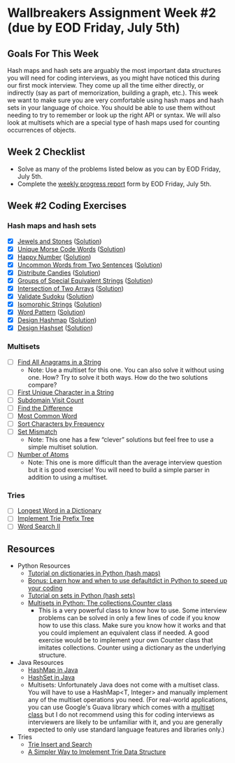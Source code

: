 # Wallbreakers Assignment Week #2 (due by EOD Friday, July 5th)

## Goals For This Week
Hash maps and hash sets are arguably the most important data structures you will need for coding interviews, as you might have noticed this during our first mock interview. They come up all the time either directly, or indirectly (say as part of memorization, building a graph, etc.). This week we want to make sure you are very comfortable using hash maps and hash sets in your language of choice. You should be able to use them without needing to try to remember or look up the right API or syntax. We will also look at multisets which are a special type of hash maps used for counting occurrences of objects.

## Week 2 Checklist
- Solve as many of the problems listed below as you can by EOD Friday, July 5th.
- Complete the [weekly progress report](https://forms.gle/svryhNANMeCcKxE17) form by EOD Friday, July 5th.

## Week #2 Coding Exercises

### Hash maps and hash sets
- [x] [Jewels and Stones](https://leetcode.com/problems/jewels-and-stones/) ([Solution](jewels-and-stones.java))
- [x] [Unique Morse Code Words](https://leetcode.com/problems/unique-morse-code-words/) ([Solution](unique-morse-code-words.java))
- [x] [Happy Number](https://leetcode.com/problems/happy-number/) ([Solution](happy-number.java))
- [x] [Uncommon Words from Two Sentences](https://leetcode.com/problems/uncommon-words-from-two-sentences/) ([Solution](uncommon-words-from-two-sentences.java))
- [x] [Distribute Candies](https://leetcode.com/problems/distribute-candies/) ([Solution](distribute-candies.java))
- [x] [Groups of Special Equivalent Strings](https://leetcode.com/problems/groups-of-special-equivalent-strings/) ([Solution](groups-of-special-equivalent-strings.java))
- [x] [Intersection of Two Arrays](https://leetcode.com/problems/intersection-of-two-arrays/) ([Solution](intersection-of-two-arrays.java))
- [x] [Validate Sudoku](https://leetcode.com/problems/valid-sudoku/) ([Solution](valid-sudoku.java))
- [x] [Isomorphic Strings](https://leetcode.com/problems/isomorphic-strings/) ([Solution](isomorphic-strings.java))
- [x] [Word Pattern](https://leetcode.com/problems/word-pattern/) ([Solution](word-pattern.java))
- [x] [Design Hashmap](https://leetcode.com/problems/design-hashmap/) ([Solution](design-hashmap.java))
- [x] [Design Hashset](https://leetcode.com/problems/design-hashset/) ([Solution](design-hashset.java))

### Multisets
- [ ] [Find All Anagrams in a String](https://leetcode.com/problems/find-all-anagrams-in-a-string/)
	- Note: Use a multiset for this one. You can also solve it without using one. How? Try to solve it both ways. How do the two solutions compare?
- [ ] [First Unique Character in a String](https://leetcode.com/problems/first-unique-character-in-a-string/)
- [ ] [Subdomain Visit Count](https://leetcode.com/problems/subdomain-visit-count/)
- [ ] [Find the Difference](https://leetcode.com/problems/find-the-difference/)
- [ ] [Most Common Word](https://leetcode.com/problems/most-common-word/)
- [ ] [Sort Characters by Frequency](https://leetcode.com/problems/sort-characters-by-frequency/)
- [ ] [Set Mismatch](https://leetcode.com/problems/set-mismatch/)
	- Note: This one has a few “clever” solutions but feel free to use a simple multiset solution.
- [ ] [Number of Atoms](https://leetcode.com/problems/number-of-atoms/) 
	- Note: This one is more difficult than the average interview question but it is good exercise! You will need to build a simple parser in addition to using a multiset.

### Tries
- [ ] [Longest Word in a Dictionary](https://leetcode.com/problems/longest-word-in-dictionary)
- [ ] [Implement Trie Prefix Tree](https://leetcode.com/problems/implement-trie-prefix-tree)
- [ ] [Word Search II](https://leetcode.com/problems/word-search-ii)

## Resources
- Python Resources
	- [Tutorial on dictionaries in Python (hash maps)](https://www.datacamp.com/community/tutorials/python-dictionary-tutorial)
	- [Bonus: Learn how and when to use defaultdict in Python to speed up your coding](https://www.accelebrate.com/blog/using-defaultdict-python/)
	- [Tutorial on sets in Python (hash sets)](https://www.datacamp.com/community/tutorials/sets-in-python)
	- [Multisets in Python: The collections.Counter class](https://pymotw.com/2/collections/counter.html)
		- This is a very powerful class to know how to use. Some interview problems can be solved in only a few lines of code if you know how to use this class. Make sure you know how it works and that you could implement an equivalent class if needed. A good exercise would be to implement your own Counter class that imitates collections. Counter using a dictionary as the underlying structure.
- Java Resources
	- [HashMap in Java](https://www.callicoder.com/java-hashmap/)
	- [HashSet in Java](https://www.baeldung.com/java-hashset)
	- Multisets: Unfortunately Java does not come with a multiset class. You will have to use a HashMap<T, Integer> and manually implement any of the multiset operations you need. (For real-world applications, you can use Google's Guava library which comes with a [multiset class](https://guava.dev/releases/16.0/api/docs/com/google/common/collect/Multiset.html) but I do not recommend using this for coding interviews as interviewers are likely to be unfamiliar with it, and you are generally expected to only use standard language features and libraries only.)
- Tries
	- [Trie Insert and Search](https://www.geeksforgeeks.org/trie-insert-and-search/)
	- [A Simpler Way to Implement Trie Data Structure](https://medium.com/@info.gildacademy/a-simpler-way-to-implement-trie-data-structure-in-python-efa6a958a4f2)